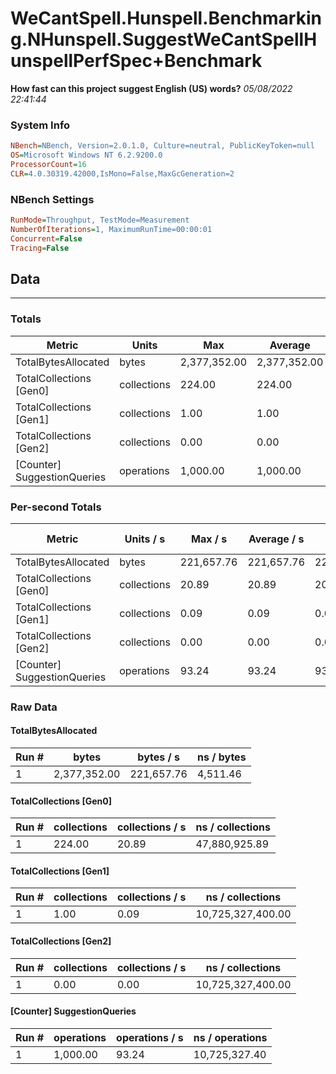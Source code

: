 ﻿# WeCantSpell.Hunspell.Benchmarking.NHunspell.SuggestWeCantSpellHunspellPerfSpec+Benchmark
__How fast can this project suggest English (US) words?__
_05/08/2022 22:41:44_
### System Info
```ini
NBench=NBench, Version=2.0.1.0, Culture=neutral, PublicKeyToken=null
OS=Microsoft Windows NT 6.2.9200.0
ProcessorCount=16
CLR=4.0.30319.42000,IsMono=False,MaxGcGeneration=2
```

### NBench Settings
```ini
RunMode=Throughput, TestMode=Measurement
NumberOfIterations=1, MaximumRunTime=00:00:01
Concurrent=False
Tracing=False
```

## Data
-------------------

### Totals
|          Metric |           Units |             Max |         Average |             Min |          StdDev |
|---------------- |---------------- |---------------- |---------------- |---------------- |---------------- |
|TotalBytesAllocated |           bytes |    2,377,352.00 |    2,377,352.00 |    2,377,352.00 |            0.00 |
|TotalCollections [Gen0] |     collections |          224.00 |          224.00 |          224.00 |            0.00 |
|TotalCollections [Gen1] |     collections |            1.00 |            1.00 |            1.00 |            0.00 |
|TotalCollections [Gen2] |     collections |            0.00 |            0.00 |            0.00 |            0.00 |
|[Counter] SuggestionQueries |      operations |        1,000.00 |        1,000.00 |        1,000.00 |            0.00 |

### Per-second Totals
|          Metric |       Units / s |         Max / s |     Average / s |         Min / s |      StdDev / s |
|---------------- |---------------- |---------------- |---------------- |---------------- |---------------- |
|TotalBytesAllocated |           bytes |      221,657.76 |      221,657.76 |      221,657.76 |            0.00 |
|TotalCollections [Gen0] |     collections |           20.89 |           20.89 |           20.89 |            0.00 |
|TotalCollections [Gen1] |     collections |            0.09 |            0.09 |            0.09 |            0.00 |
|TotalCollections [Gen2] |     collections |            0.00 |            0.00 |            0.00 |            0.00 |
|[Counter] SuggestionQueries |      operations |           93.24 |           93.24 |           93.24 |            0.00 |

### Raw Data
#### TotalBytesAllocated
|           Run # |           bytes |       bytes / s |      ns / bytes |
|---------------- |---------------- |---------------- |---------------- |
|               1 |    2,377,352.00 |      221,657.76 |        4,511.46 |

#### TotalCollections [Gen0]
|           Run # |     collections | collections / s |ns / collections |
|---------------- |---------------- |---------------- |---------------- |
|               1 |          224.00 |           20.89 |   47,880,925.89 |

#### TotalCollections [Gen1]
|           Run # |     collections | collections / s |ns / collections |
|---------------- |---------------- |---------------- |---------------- |
|               1 |            1.00 |            0.09 |10,725,327,400.00 |

#### TotalCollections [Gen2]
|           Run # |     collections | collections / s |ns / collections |
|---------------- |---------------- |---------------- |---------------- |
|               1 |            0.00 |            0.00 |10,725,327,400.00 |

#### [Counter] SuggestionQueries
|           Run # |      operations |  operations / s | ns / operations |
|---------------- |---------------- |---------------- |---------------- |
|               1 |        1,000.00 |           93.24 |   10,725,327.40 |


